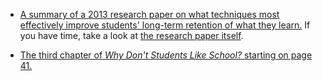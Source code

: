 * [A summary of a 2013 research paper on what techniques most effectively improve students' long-term retention of what they learn.](https://www.theguardian.com/teacher-network/2017/oct/06/what-every-teacher-should-know-about-memory) If you have time, take a look at [the research paper itself](https://elephantsdontforget.com/wp-content/uploads/2016/08/Learning-White-Paper.pdf).



* [The third chapter of _Why Don't Students Like School?_ starting on page 41.](https://moodrmoo.files.wordpress.com/2014/10/why-dont-students-like-school.pdf)